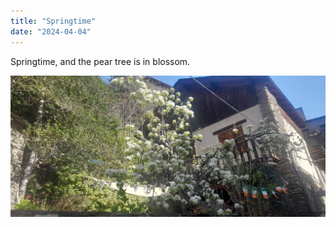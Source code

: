 ```yaml
---
title: "Springtime"
date: "2024-04-04"
---
```


Springtime, and the pear tree is in blossom.

![](images/20240404_0956228833906853108880934-1024x461.jpg)
